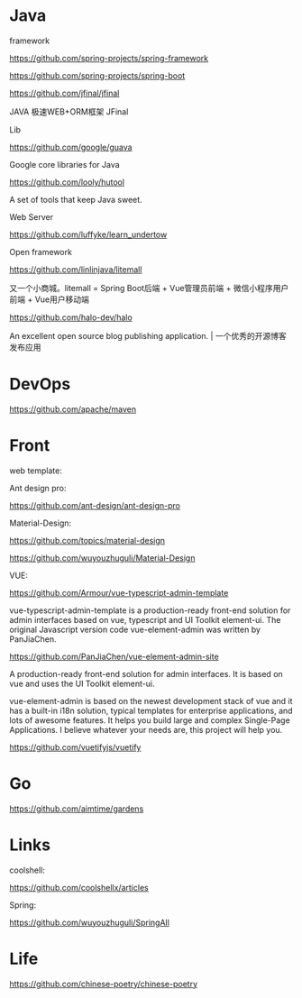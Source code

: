# Java 
  framework
  
https://github.com/spring-projects/spring-framework

https://github.com/spring-projects/spring-boot

https://github.com/jfinal/jfinal

JAVA 极速WEB+ORM框架 JFinal


Lib

https://github.com/google/guava

Google core libraries for Java

https://github.com/looly/hutool

A set of tools that keep Java sweet.

Web Server

https://github.com/luffyke/learn_undertow


Open framework

https://github.com/linlinjava/litemall

又一个小商城。litemall = Spring Boot后端 + Vue管理员前端 + 微信小程序用户前端 + Vue用户移动端

https://github.com/halo-dev/halo

An excellent open source blog publishing application. | 一个优秀的开源博客发布应用

# DevOps

https://github.com/apache/maven

# Front 

web template:

Ant design pro:

https://github.com/ant-design/ant-design-pro

Material-Design:

  https://github.com/topics/material-design
  
  https://github.com/wuyouzhuguli/Material-Design

  
  VUE:

https://github.com/Armour/vue-typescript-admin-template

vue-typescript-admin-template is a production-ready front-end solution for admin interfaces based on vue, typescript and UI Toolkit element-ui. The original Javascript version code vue-element-admin was written by PanJiaChen.

https://github.com/PanJiaChen/vue-element-admin-site

A production-ready front-end solution for admin interfaces. It is based on vue and uses the UI Toolkit element-ui.

vue-element-admin is based on the newest development stack of vue and it has a built-in i18n solution, typical templates for enterprise applications, and lots of awesome features. It helps you build large and complex Single-Page Applications. I believe whatever your needs are, this project will help you.

https://github.com/vuetifyjs/vuetify


# Go
https://github.com/aimtime/gardens


# Links

coolshell:

https://github.com/coolshellx/articles

Spring:

https://github.com/wuyouzhuguli/SpringAll

# Life
https://github.com/chinese-poetry/chinese-poetry
